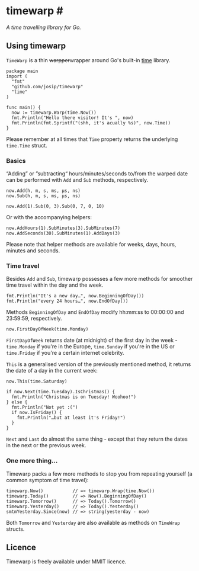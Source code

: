 # timewarp #
_A time travelling library for Go._


## Using timewarp ##
`TimeWarp` is a thin <strike>warpper</strike>wrapper around Go's built-in [time](http://golang.org/pkg/time) library.


    package main
    import (
      "fmt"
      "github.com/josip/timewarp"
      "time"
    )

    func main() {
      now := timewarp.Warp(time.Now())
      fmt.Println("Hello there visitor! It's ", now)
      fmt.Println(fmt.Sprintf("(shh, it's acually %s)", now.Time))
    }
   
Please remember at all times that `Time` property returns the underlying `time.Time` struct.

### Basics ###

“Adding” or ”subtracting“ hours/minutes/seconds to/from the warped date can be performed with `Add` and `Sub` methods, respectively.

    now.Add(h, m, s, ms, µs, ns)
    now.Sub(h, m, s, ms, µs, ns)
    
    now.Add(1).Sub(0, 3).Sub(0, 7, 0, 10)

Or with the accompanying helpers:

    now.AddHours(1).SubMinutes(3).SubMinutes(7)
    now.AddSeconds(30).SubMinutes(1).AddDays(3)

Please note that helper methods are available for weeks, days, hours, minutes and seconds.

### Time travel ###

Besides `Add` and `Sub`, timewarp possesses a few more methods for smoother time travel within the day and the week. 

    fmt.Println("It's a new day…", now.BeginningOfDay())
    fmt.Println("every 24 hours…", now.EndOfDay())

Methods `BeginningOfDay` and `EndOfDay` modify hh:mm:ss to 00:00:00 and 23:59:59, respectively. 

    now.FirstDayOfWeek(time.Monday)

`FirstDayOfWeek` returns date (at midnight) of the first day in the week - `time.Monday` if you're in the Europe, `time.Sunday` if you're in the US or `time.Friday` if you're a certain internet celebrity.

`This` is a generalised version of the previously mentioned method, it returns the date of a day in the current week:

    now.This(time.Saturday)
    
    if now.Next(time.Tuesday).IsChristmas() {
      fmt.Println("Christmas is on Tuesday! Woohoo!")
	} else {
      fmt.Println("Not yet :(")
      if now.IsFriday() {
        fmt.Println("…but at least it's Friday!")
      }
	}

`Next` and `Last` do almost the same thing - except that they return the dates in the next or the previous week. 

### One more thing… ###

Timewarp packs a few more methods to stop you from repeating yourself (a common symptom of time travel):

    timewarp.Now()           // => timewarp.Wrap(time.Now())
    timewarp.Today()         // => Now().BeginningOfDay()
    timewarp.Tomorrow()      // => Today().Tomorrow()
    timewarp.Yesterday()     // => Today().Yesterday()
    smtmYesterday.Since(now) // => string(yesterday - now)

Both `Tomorrow` and `Yesterday` are also available as methods on `TimeWrap` structs.

## Licence ##
Timewarp is freely available under MMIT licence.
